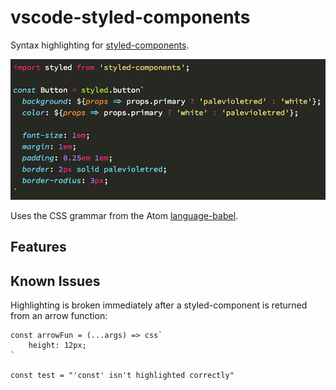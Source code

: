 # vscode-styled-components

Syntax highlighting for [styled-components](https://github.com/styled-components/styled-components).

![Syntax highlighting in action](demo.png)

Uses the CSS grammar from the Atom [language-babel](https://github.com/gandm/language-babel).

## Features

## Known Issues

Highlighting is broken immediately after a styled-component is returned from an arrow function:

    const arrowFun = (...args) => css`
        height: 12px;
    `

    const test = "'const' isn't highlighted correctly"
